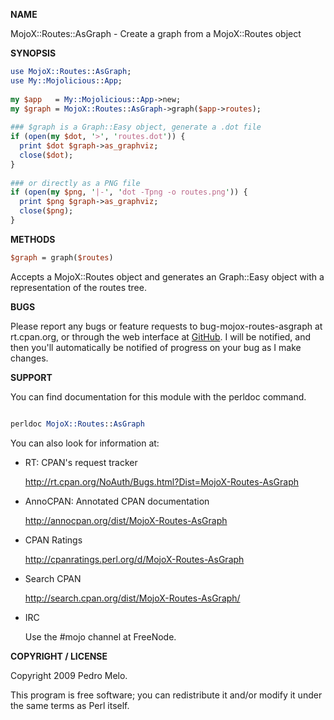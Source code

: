 **NAME**

MojoX::Routes::AsGraph - Create a graph from a MojoX::Routes object

**SYNOPSIS**

~~~ perl
use MojoX::Routes::AsGraph;
use My::Mojolicious::App;
 
my $app   = My::Mojolicious::App->new;
my $graph = MojoX::Routes::AsGraph->graph($app->routes);
 
### $graph is a Graph::Easy object, generate a .dot file
if (open(my $dot, '>', 'routes.dot')) {
  print $dot $graph->as_graphviz;
  close($dot);
}
 
### or directly as a PNG file
if (open(my $png, '|-', 'dot -Tpng -o routes.png')) {
  print $png $graph->as_graphviz;
  close($png);
}
~~~

**METHODS**

~~~ perl
$graph = graph($routes)
~~~ 

Accepts a MojoX::Routes object and generates an Graph::Easy object with a representation of the routes tree.

**BUGS**

Please report any bugs or feature requests to bug-mojox-routes-asgraph at rt.cpan.org, or through the web interface at [GitHub](https://github.com/melo/mojox-routes-asgraph/issues). 
I will be notified, and then you'll automatically be notified of progress on your bug as I make changes.

**SUPPORT**

You can find documentation for this module with the perldoc command.

~~~ perl

perldoc MojoX::Routes::AsGraph
~~~ 

You can also look for information at:

* RT: CPAN's request tracker

    http://rt.cpan.org/NoAuth/Bugs.html?Dist=MojoX-Routes-AsGraph

* AnnoCPAN: Annotated CPAN documentation

    http://annocpan.org/dist/MojoX-Routes-AsGraph

* CPAN Ratings

    http://cpanratings.perl.org/d/MojoX-Routes-AsGraph

* Search CPAN

    http://search.cpan.org/dist/MojoX-Routes-AsGraph/

* IRC

    Use the #mojo channel at FreeNode.

**COPYRIGHT / LICENSE**

Copyright 2009 Pedro Melo.

This program is free software; you can redistribute it and/or modify it under the same terms as Perl itself.
